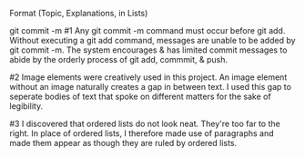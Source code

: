 Format (Topic, Explanations, in Lists)

git commit -m
#1 Any git commit -m command must occur before git add. Without executing a git add command, messages are unable to be added by git commit -m. The system encourages & has limited commit messages to abide by the orderly process of git add, commmit, & push.

#2 Image elements were creatively used in this project. An image element without an image naturally creates a gap in between text. I used this gap to seperate bodies of text that spoke on different matters for the sake of legibility.

#3 I discovered that ordered lists do not look neat. They're too far to the right. In place of ordered lists, I therefore made use of paragraphs and made them appear as though they are ruled by ordered lists.